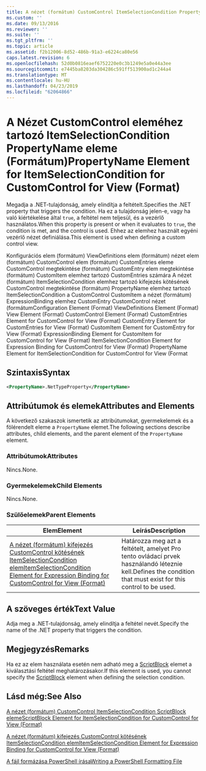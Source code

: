 ```yaml
---
title: A nézet (formátum) CustomControl ItemSelectionCondition PropertyName eleme |} A Microsoft Docs
ms.custom: ''
ms.date: 09/13/2016
ms.reviewer: ''
ms.suite: ''
ms.tgt_pltfrm: ''
ms.topic: article
ms.assetid: f2b12006-8d52-486b-91a3-e6224ca80e56
caps.latest.revision: 6
ms.openlocfilehash: 52d0b0816eaef6752220e0c3b1249e5a0e44a3ee
ms.sourcegitcommit: e7445ba8203da304286c591ff513900ad1c244a4
ms.translationtype: MT
ms.contentlocale: hu-HU
ms.lasthandoff: 04/23/2019
ms.locfileid: "62064866"
---
```

# <a name="propertyname-element-for-itemselectioncondition-for-customcontrol-for-view-format"></a><span data-ttu-id="610e8-102">A Nézet CustomControl eleméhez tartozó ItemSelectionCondition PropertyName eleme (Formátum)</span><span class="sxs-lookup"><span data-stu-id="610e8-102">PropertyName Element for ItemSelectionCondition for CustomControl for View (Format)</span></span>

<span data-ttu-id="610e8-103">Megadja a .NET-tulajdonság, amely elindítja a feltételt.</span><span class="sxs-lookup"><span data-stu-id="610e8-103">Specifies the .NET property that triggers the condition.</span></span> <span data-ttu-id="610e8-104">Ha ez a tulajdonság jelen-e, vagy ha való kiértékelése által `true`, a feltétel nem teljesül, és a vezérlő használatos.</span><span class="sxs-lookup"><span data-stu-id="610e8-104">When this property is present or when it evaluates to `true`, the condition is met, and the control is used.</span></span> <span data-ttu-id="610e8-105">Ehhez az elemhez használt egyéni vezérlő nézet definiálása.</span><span class="sxs-lookup"><span data-stu-id="610e8-105">This element is used when defining a custom control view.</span></span>

<span data-ttu-id="610e8-106">Konfigurációs elem (formátum) ViewDefinitions elem (formátum) nézet elem (formátum) CustomControl elem (formátum) CustomEntries eleme CustomControl megtekintése (formátum) CustomEntry elem megtekintése (formátum) CustomItem elemhez tartozó CustomEntries számára A nézet (formátum) ItemSelectionCondition elemhez tartozó kifejezés kötésének CustomControl megtekintése (formátum) PropertyName elemhez tartozó ItemSelectionCondition a CustomControl CustomItem a nézet (formátum) ExpressionBinding elemhez CustomEntry CustomControl nézet (formátum</span><span class="sxs-lookup"><span data-stu-id="610e8-106">Configuration Element (Format) ViewDefinitions Element (Format) View Element (Format) CustomControl Element (Format) CustomEntries Element for CustomControl for View (Format) CustomEntry Element for CustomEntries for View (Format) CustomItem Element for CustomEntry for View (Format) ExpressionBinding Element for CustomItem for CustomControl for View (Format) ItemSelectionCondition Element for Expression Binding for CustomControl for View (Format) PropertyName Element for ItemSelectionCondition for CustomControl for View (Format</span></span>

## <a name="syntax"></a><span data-ttu-id="610e8-107">Szintaxis</span><span class="sxs-lookup"><span data-stu-id="610e8-107">Syntax</span></span>

```xml
<PropertyName>.NetTypeProperty</PropertyName>
```

## <a name="attributes-and-elements"></a><span data-ttu-id="610e8-108">Attribútumok és elemek</span><span class="sxs-lookup"><span data-stu-id="610e8-108">Attributes and Elements</span></span>

<span data-ttu-id="610e8-109">A következő szakaszok ismertetik az attribútumokat, gyermekelemek és a fölérendelt eleme a `PropertyName` elemet.</span><span class="sxs-lookup"><span data-stu-id="610e8-109">The following sections describe attributes, child elements, and the parent element of the `PropertyName` element.</span></span>

### <a name="attributes"></a><span data-ttu-id="610e8-110">Attribútumok</span><span class="sxs-lookup"><span data-stu-id="610e8-110">Attributes</span></span>

<span data-ttu-id="610e8-111">Nincs.</span><span class="sxs-lookup"><span data-stu-id="610e8-111">None.</span></span>

### <a name="child-elements"></a><span data-ttu-id="610e8-112">Gyermekelemek</span><span class="sxs-lookup"><span data-stu-id="610e8-112">Child Elements</span></span>

<span data-ttu-id="610e8-113">Nincs.</span><span class="sxs-lookup"><span data-stu-id="610e8-113">None.</span></span>

### <a name="parent-elements"></a><span data-ttu-id="610e8-114">Szülőelemek</span><span class="sxs-lookup"><span data-stu-id="610e8-114">Parent Elements</span></span>

|<span data-ttu-id="610e8-115">Elem</span><span class="sxs-lookup"><span data-stu-id="610e8-115">Element</span></span>|<span data-ttu-id="610e8-116">Leírás</span><span class="sxs-lookup"><span data-stu-id="610e8-116">Description</span></span>|
|-------------|-----------------|
|[<span data-ttu-id="610e8-117">A nézet (formátum) kifejezés CustomControl kötésének ItemSelectionCondition elem</span><span class="sxs-lookup"><span data-stu-id="610e8-117">ItemSelectionCondition Element for Expression Binding for CustomControl for View (Format)</span></span>](./itemselectioncondition-element-for-expressionbinding-for-customcontrol-format.md)|<span data-ttu-id="610e8-118">Határozza meg azt a feltételt, amelyet Pro tento ovládací prvek használandó léteznie kell.</span><span class="sxs-lookup"><span data-stu-id="610e8-118">Defines the condition that must exist for this control to be used.</span></span>|

## <a name="text-value"></a><span data-ttu-id="610e8-119">A szöveges érték</span><span class="sxs-lookup"><span data-stu-id="610e8-119">Text Value</span></span>

<span data-ttu-id="610e8-120">Adja meg a .NET-tulajdonság, amely elindítja a feltétel nevét.</span><span class="sxs-lookup"><span data-stu-id="610e8-120">Specify the name of the .NET property that triggers the condition.</span></span>

## <a name="remarks"></a><span data-ttu-id="610e8-121">Megjegyzés</span><span class="sxs-lookup"><span data-stu-id="610e8-121">Remarks</span></span>

<span data-ttu-id="610e8-122">Ha ez az elem használata esetén nem adható meg a [ScriptBlock](./scriptblock-element-for-itemselectioncondition-for-customcontrol-for-view-format.md) elemet a kiválasztási feltétel meghatározásakor.</span><span class="sxs-lookup"><span data-stu-id="610e8-122">If this element is used, you cannot specify the [ScriptBlock](./scriptblock-element-for-itemselectioncondition-for-customcontrol-for-view-format.md) element when defining the selection condition.</span></span>

## <a name="see-also"></a><span data-ttu-id="610e8-123">Lásd még:</span><span class="sxs-lookup"><span data-stu-id="610e8-123">See Also</span></span>

[<span data-ttu-id="610e8-124">A nézet (formátum) CustomControl ItemSelectionCondition ScriptBlock eleme</span><span class="sxs-lookup"><span data-stu-id="610e8-124">ScriptBlock Element for ItemSelectionCondition for CustomControl for View (Format)</span></span>](./scriptblock-element-for-itemselectioncondition-for-customcontrol-for-view-format.md)

[<span data-ttu-id="610e8-125">A nézet (formátum) kifejezés CustomControl kötésének ItemSelectionCondition elem</span><span class="sxs-lookup"><span data-stu-id="610e8-125">ItemSelectionCondition Element for Expression Binding for CustomControl for View (Format)</span></span>](./itemselectioncondition-element-for-expressionbinding-for-customcontrol-format.md)

[<span data-ttu-id="610e8-126">A fájl formázása PowerShell írása</span><span class="sxs-lookup"><span data-stu-id="610e8-126">Writing a PowerShell Formatting File</span></span>](./writing-a-powershell-formatting-file.md)
